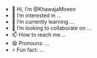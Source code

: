 - 👋 Hi, I’m @KhawajaMoeen
- 👀 I’m interested in ...
- 🌱 I’m currently learning ...
- 💞️ I’m looking to collaborate on ...
- 📫 How to reach me ...
- 😄 Pronouns: ...
- ⚡ Fun fact: ...

<!---
KhawajaMoeen/KhawajaMoeen is a ✨ special ✨ repository because its `README.md` (this file) appears on your GitHub profile.
You can click the Preview link to take a look at your changes.
--->
